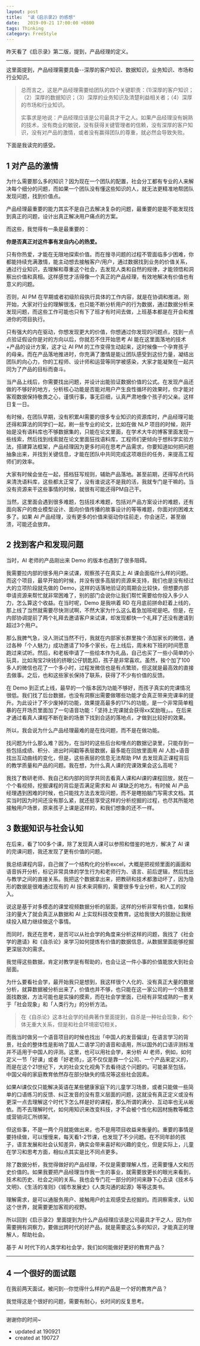 ```yaml
---
layout: post
title:  "读《启示录2》的感想"
date:   2019-09-21 17:00:00 +0800
tags: Thinking
category: FreeStyle
---
```



昨天看了《启示录》第二版，提到，产品经理的定义。

---


这里面提到，产品经理需要具备--深厚的客户知识、数据知识，业务知识、市场和行业知识。

> 总而言之，这是产品经理需要给团队的四个关键职责：(1)深厚的客户知识；（2）深厚的数据知识；（3）深厚的业务知识及清楚利益相关者；（4）深厚的市场和行业知识。
> 
> 实事求是地说：产品经理应该是公司最具才干之人。如果产品经理没有娴熟的技术，没有商业的敏锐，没有获得关键管理者的信赖，没有深厚的客户知识，没有对产品的激情，或者没有赢得团队的尊重，就必然会导致失败。

下面是我读完的感受。


## 1 对产品的激情

为什么需要那么多的知识？因为现在一个团队的配置，社会分工都有专业的人来解决每个细分的问题，而如果一个团队没有懂这些知识的人，就无法更精准地帮团队发现问题，找到价值点。

产品经理最重要的能力其实不是自己去解决复杂的问题，最重要的是能不能发现找到真正的问题，设计出真正解决用户痛点的方案。

而这些，我觉得有一条是最重要的：

**你是否真正对这件事有发自内心的热爱。**

只有你热爱，才能在无限地探索价值。而在搜寻问题的过程不管面临多少困难，你都能持续充满激情，能主动想去接触客户/用户，通过数据找到业务的价值关系，通过行业知识，去理解和尊重这个社会，去发现人类和自然的规律，才能领悟和洞察出价值和真相。这样感觉才活得像一个真正的产品经理，有效地解决有价值也有意义的问题。

否则，AI PM 在早期或者初级阶段执行具体的工作内容，就是在协调和推进。刚开始，大家对行业的理解很浅，也只能不断分析用户的行为数据，通过数据分析来发现问题，而这些工作可能也只有下了班才有时间去做，上班基本都是在开会和推进你的项目执行。

只有强大的内在驱动，你想发现更大的价值，你想通过你发现的问题点，找到一点点验证假设你是对的方向以后，你就忍不住开始思考 AI 能在这里面落地的技术+产品的设计方案，这才让 AI PM 的工作变得生动起来，这时候像一个孕育孩子的母亲。而在产品落地推进时，你充满了激情是能让团队感受到这份力量，凝结出团队的向心力，你的工程师、设计师和运营等同学被感染，大家才能凝聚在一起共同为了产品的目标而奋斗。

当产品上线后，你需要找出问题，并设计出能验证数据价值的公式。在发现产品还做的不够好的地方，分析核心功能是否能对用户产生良性循环的效果时，你才能对客观数据保持敬畏之心，谨慎行事，事无巨细，认真严肃地像个孩子的父亲。这样日复一日。

有时候，在团队早期，没有积累AI需要的很多专业知识的资源库时，产品经理可能还得和算法的同学们一起，刷一些专业的论文，比如在做 NLP 项目的时候，刚开始是没有语料库也不够数据集的，只能在论文里面，在学术大牛的博客里面发现一些线索，然后找到线索就在论文里面狂找语料库，工程师们更倾向于想科学实验方法，搭建算法框架，产品经理因为更多时间在思考产品需求，你要知道如何把问题抽象出来，并找到关键信息，才能在团队中共同完成这项艰巨的任务，来提高工程师们的效率。

大家有时候会坐在一起，搭档狂写规则，辅助产品落地。甚至前期，还得写点代码来清洗语料库，这些都太正常了，没有谁说这不是我的活，我就专门是干嘛的。当没有资源来干这些事情的时候，就很有可能还得PM自己干。

当然，这里面会遇到很多难题，包括技术难题，包括对产品方案设计的难题，还有面向客户的商业模型设计、面向价值传播的故事设计的等等难题，你面对的困难太多了。如果 AI 产品经理，没有更多的价值来驱动你往前走，你会迷茫，甚至崩溃，可能还会放弃。

## 2 找到客户和发现问题


当时，AI 老师的产品刚出来 Demo 的版本也遇到了很多阻碍。

我需要拉内部的很多用户来试课，观察孩子在真实上 AI 课会面临什么样的问题。而这个项目，最早开始的时候，并没有很多高层的资源来支持，我们也是没有经过大的立项阶段就先做的 Demo，这样的话落地验证的周期会比较快，但想要内部申请资源来帮忙就非常困难了，别的部门会说你让我们帮忙需要给你投入多少人力，怎么算这个收益。在当时呢，Demo 是我哄着 RD 在月底前拼命赶着上线的，那上线了当然就需要尽快测试啊，不然大家为什么这么着急加班呢是吧。但是，在内部协调提前了两个礼拜去邀请客户来试课，却发现都快一个礼拜了还没有邀请到超过3个用户。

那么我脾气急，没人测试当然不行，我就在内部家长群里挨个添加家长的微信，通过各种「个人魅力」成功邀请了10多个家长，在上线后，周末和下班的时间愿意跑过来试听。然后，和老板申请了一些绘本作为礼品，自己也买了一些小简单的小玩具，比如淘宝2块钱的挤眼公仔钥匙扣，孩子是非常喜欢。虽然，挨个加了100多人的微信也花了一个多小时，过程发微信也是有点繁琐，但这就是最高效的直接去做事。之后，也和这些家长保持了联系，获得了不少有价值的反馈。

在 Demo 到正式上线，最早的一个版本因为功能不够好，而孩子真实的完课情况很低。我们找了后台数据，也没有洞察出需要做哪些功能才会真正带来完课率的提升。为此设计了不少废掉的功能，效果提高最多的17%的功能，是一个非常简单粗暴的在开场页里面加了一句语音功能：「坚持上完课就会获得xx奖励哦」。。在后来才通过看真人课程不断在新的场景下找到合适的落地点，才做到比较好的效果。

所以，我会说为什么产品经理最难的是在找问题，而不是在做功能。

找问题为什么那么难？因为，在当时的这些后台和埋点的数据记录里，只能存到一些包括成绩、积分、进出时间戳等表层数据，最多能在回放里面用 AI 人脸+语音找出互动曲线的变化，但是，这些表层的信息无法帮助 PM 去发现真正课程背后的教学质量和产品的问题。我在想，为什么真人课的完课效果会这么高呢？

我找了教研老师、我自己和内部的同学共同去看真人课和AI课的课程回放，就在一个个看视频，挖掘课程的背后是否满足需求和 AI 课缺乏的地方。有时候 AI 产品经理遇到困难的时候，也只能找方法去发现问题，而不是瞎拍脑门写需求文档。其实当时因为时间还没有那么紧，就还挺享受这样的分析挖掘的过程，也尽其所能地接触用户场景，原来孩子上课是这样的，和我们想象的还不一样。

## 3 数据知识与社会认知

在后来，看了100多个课，除了发现真人课可以参照和借鉴的地方，解决了 AI 课的完课问题，我还发现了更有价值的问题。

我总结课程内容，自己做了一个结构化的分析excel，大概是把视频里面的画面和语音拆开分析，标记非常具体的学生行为和老师行为、语言、前后逻辑，然后找出与教学之间的直接关系。我把这个数据拿出来，把教研和技术都激动坏了，因为隐形的数据是很难通过现有的 AI 技术来洞察的，需要很多专业分析，和人工的投入。

说这是基于对多模态的课堂视频数据分析的层面，这样的分析非常有价值，如果标注的量大了就会真正从数据和 AI 上实现科技改变教育。这给我很大的鼓励让我继续投入精力继续做这个事情。

而同时，我还在思考，是否可以从社会学的角度来分析这样的问题，我找了《社会学的邀请》和《自杀论》来学习如何提炼有价值的数据信息，从数据里面能够挖掘更深层次的需求。

我觉得这些数据，肯定对教学是有帮助的，也会让这一件小事的价值能放大到社会层面。


为什么要看社会学，最开始我只是想到，我这样很个人化的、没有真正大量的数据分析，就算数据被分析出来了，价值也并不够，也只能在这一家公司的一个场景里面找数据，方法可能也是实操的摸索，而在社会学里面，已经有非常成熟的一套关于「社会现象」和「人类行为」的分析方法。

> 在《自杀论》这本社会学的经典著作里面提到，自杀是一种社会现象，和个体无重大关系，但是和社会环境密切相关。

而我当时做另一个语音项目的时候也找出「中国人的发音偏误」在语言学习的背景，社会的整体性是影响了国人二语学习的语音和语用，所以国外的口语评测标准并不适用于中国人的评测。这里，也可以用社会学，来分析 AI 老师，例如，如何定义一节「好课」或者「好老师」，这不仅仅是靠一个公司、一个产品来定义的，而是在这个21世纪下，大的社会文化视角下去看待这个问题的。可能甚至包括，中国父母的家庭教育依然存在部分缺失的情况等这些社会因素。

如果AI课仅仅只能解决英语在某些健康家庭下的儿童学习场景，或者只能做一些简单的口语练习的反馈、纠正发音的没有意义层面的问题，这就没有真正定义或没有更深一点去理解这个时代下怎么样是好的课程，那么所谓的满分、互动率也无从皈依。而不去理解时代，如何用知识来改变科技，才不会被个性化和因材施教等概念或营销词汇所绑架。

但这些事，不是一两个月就能做出来，也不是用项目收益来衡量的。重要的事情是要持续做，可以慢慢来，每天看1-2节课，也发现了不少问题。在不同年龄的孩子，语言发展和社会认知差异，确实会带来喜好和兴趣的变化，但是实际上，儿童在学习和思考方面，相似点其实是比不同点更多。



除了数据分析，我觉得做好的产品经理，不仅是需要理解人性，还需要懂人文和历史价值的。如果我要把产品经理当作我一生的事业，就需要放更长的眼光来看到，技术和历史、社会之间的关系。我也会专门花一部分的时间来静下心去读《技术与文明》、《生活的准则》《城市发展史》《人类沟通的起源》等等这类书。

理解需求，是可以通服务用户、接触用户的主观感受去挖掘的。而洞察需求，认知这个世界，就需要更加客观的视野。

所以回到《启示录2》里面提到为什么产品经理应该是公司最具才干之人，因为你需要拥有洞察力，要做出跨时代的好产品，就是需要这么多的知识，才能真正的理解人，帮助社会。

基于 AI 时代下的人类学和社会学，我们如何能做好更好的教育产品？


---


## 4 一个很好的面试题

在我前两天面试，被问到--你觉得什么样的产品是一个好的教育产品？

我觉得这是个很好的问题，需要有耐心，长时间的反复思考。

---

谢谢你的时间~


- updated at 190921
- created at 190727